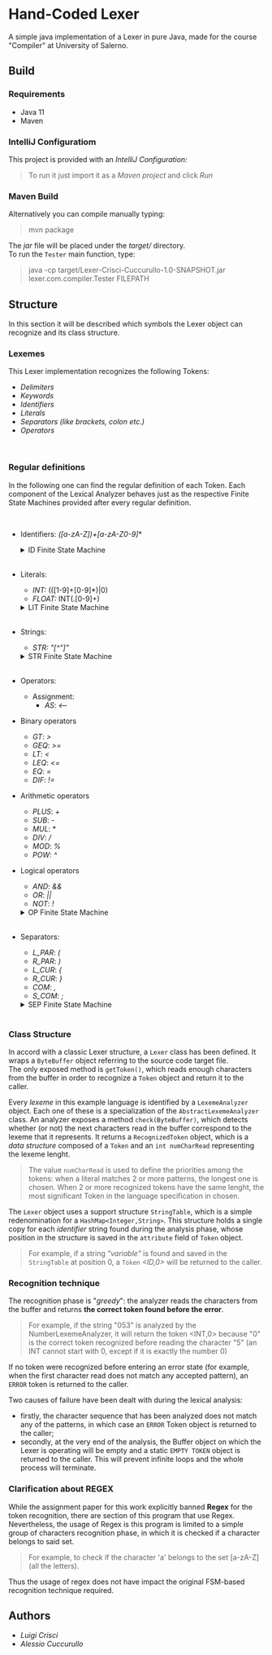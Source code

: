 # Hand-Coded Lexer

A simple java implementation of a Lexer in pure Java, made for the course "Compiler" at  University of Salerno. 

## Build  

### Requirements

- Java 11
- Maven

### IntelliJ Configuratiom

This project is provided with an *IntelliJ Configuration:* 

> To run it just import it as a *Maven project* and click *Run*

### Maven Build

Alternatively you can compile manually typing: 

> mvn package

The *jar* file will be placed under the *target/* directory.  
To run the `Tester` main function, type:

> java -cp target/Lexer-Crisci-Cuccurullo-1.0-SNAPSHOT.jar lexer.com.compiler.Tester FILEPATH

## Structure

In this section it will be described which symbols the Lexer object can recognize and its class structure.

### Lexemes

This Lexer implementation recognizes the following Tokens:  
- *Delimiters*
- *Keywords*
- *Identifiers*
- *Literals*
- *Separators (like brackets, colon etc.)*
- *Operators* 

</br> 

### Regular definitions
 In the following one can find the regular definition of each Token. Each component of the Lexical Analyzer behaves just as the respective Finite State Machines provided after every regular definition.   
  
</br>

- Identifiers: *([a-zA-Z])+[a-zA-Z0-9]**
  <details>
  <summary>ID Finite State Machine</summary>
  <img src="./img/ID_DFA.svg" width="60%" height="60%"/> </br>
  </details>
  <br>
- Literals:
    - *INT:* (([1-9]+[0-9]\*)|0)
    - *FLOAT:* INT(\.[0-9]+) 
  <details>
  <summary>LIT Finite State Machine</summary>
  <img src="./img/NUM_DFA.svg" width="60%" height="60%"/> </br>
  </details>
  </br>
  
- Strings:
    - *STR:* *"[^"]"*
  <details>
  <summary>STR Finite State Machine</summary>
  <img src="./img/STR_DFA.svg" width="60%" height="60%"/> </br>
  </details>
  </br>
- Operators:  
  - Assignment: 
    - *AS*: *<--*
  
- Binary operators
    - *GT*: *>* 
    - *GEQ*: *>=*
    - *LT*: *<*
    - *LEQ*: *<=*
    - *EQ*: *=*
    - *DIF*: *!=*
  
- Arithmetic operators  
    - *PLUS*: *+*
    - *SUB*: *-*
    - *MUL*: *
    - *DIV*: *\/*
    - *MOD*: *%*
    - *POW*: *^*

- Logical operators
    - *AND*: *&&*
    - *OR*: *||*
    - *NOT*: *!*
  <details>
  <summary>OP Finite State Machine</summary>
  <img src="./img/OP_DFA.svg" width="70%" height="70%"/> </br>
  </details>    
  </br>

- Separators:
  - *L_PAR*: *(*
  - *R_PAR*: *)*
  - *L_CUR*: *{*
  - *R_CUR*: *}*
  - *COM*: *,*
  - *S_COM*: *;*
  

  <details>
  <summary>SEP Finite State Machine</summary>
  <img src="./img/SEP_DFA.svg" width="50%" height="50%"/> </br>
  </details>  
  </br>

### Class Structure
  
In accord with a classic Lexer structure, a `Lexer` class has been defined. It wraps a `ByteBuffer` object referring to the source code target file.  
The only exposed method is `getToken()`, which reads enough characters from the buffer in order to recognize a `Token` object and return it to the caller.  

Every *lexeme* in this example language is identified by a `LexemeAnalyzer` object. Each one of these is a specialization of the `AbstractLexemeAnalyzer` class. An analyzer exposes a method `check(ByteBuffer)`, which detects whether (or not) the next characters read in the buffer correspond to the lexeme that it represents.
It returns a `RecognizedToken` object, which is a *data structure* composed of a `Token` and an `int numCharRead` representing the lexeme lenght.

> The value `numCharRead` is used to define the priorities among the tokens: when a literal matches 2 or more patterns, the longest one is chosen. When 2 or more recognized tokens have the same lenght, the most significant Token in the language specification in chosen.

The `Lexer` object uses a support structure `StringTable`, which is a simple redenomination for a `HashMap<Integer,String>`. This structure holds a single copy for each *identifier* string found during the analysis phase, whose position in the structure is saved in the `attribute` field of `Token` object.  

> For example, if a string *"variable"* is found and saved in the `StringTable` at position 0, a `Token`  *<ID,0>* will be returned to the caller.

### Recognition technique  

The recognition phase is "*greedy*": the analyzer reads the characters from the buffer and returns **the correct token found before the error**.

> For example, if the string "053" is analyzed by the NumberLexemeAnalyzer, it will return the token <INT,0> because "0" is the correct token recognized before reading the character "5" (an INT cannot start with 0, except if it is exactly the number 0) 

If no token were recognized before entering an error state (for example, when the first character read does not match any accepted pattern), an `ERROR` token is returned to the caller.

Two causes of failure have been dealt with during the lexical analysis: 
- firstly, the character sequence that has been analyzed does not match any of the patterns, in which case an `ERROR` Token object is returned to the caller;
- secondly, at the very end of the analysis, the Buffer object on which the Lexer is operating will be empty and a static `EMPTY TOKEN` object is returned to the caller. This will prevent infinite loops and the whole process will terminate.

### Clarification about REGEX

While the assignment paper for this work explicitly banned **Regex** for the token recognition, there are section of this program that use Regex.  
Nevertheless, the usage of Regex is this program is limited to a simple group of characters recognition phase, in which it is checked if a character belongs to said set.

> For example, to check if the character 'a' belongs to the set [a-zA-Z] (all the letters).

Thus the usage of regex does not have impact the original FSM-based recognition technique required.

## Authors
- *Luigi Crisci*
- *Alessio Cuccurullo*